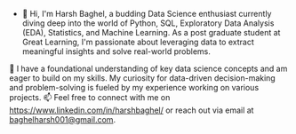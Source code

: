 - 👋 Hi, I'm Harsh Baghel, a budding Data Science enthusiast currently diving deep into the world of Python, SQL, Exploratory Data Analysis (EDA), Statistics, and Machine Learning. As a post graduate student at Great Learning, I'm passionate about leveraging data to extract meaningful insights and solve real-world problems.

🚀 I have a foundational understanding of key data science concepts and am eager to build on my skills. My curiosity for data-driven decision-making and problem-solving is fueled by my experience working on various projects.
📫 Feel free to connect with me on https://www.linkedin.com/in/harshbaghel/ or reach out via email at baghelharsh001@gmail.com.

<!---
Harsh-Baghel001/Harsh-Baghel001 is a ✨ special ✨ repository because its `README.md` (this file) appears on your GitHub profile.
You can click the Preview link to take a look at your changes.
--->
